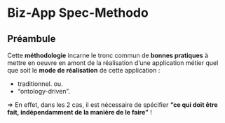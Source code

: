 Biz-App Spec-Methodo
==

Préambule
-
Cette __méthodologie__ incarne le tronc commun de __bonnes pratiques__ à mettre en oeuvre en amont de la réalisation d’une application métier quel que soit le __mode de réalisation__ de cette application : 
   * traditionnel. 
   ou. 
   * “ontology-driven”. 

=> En effet, dans les 2 cas, il est nécessaire de spécifier __“ce qui doit être fait, indépendamment de la manière de le faire”__ !
